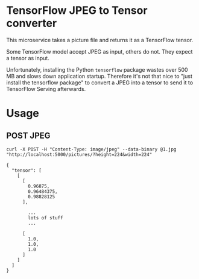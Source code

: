 # TensorFlow JPEG to Tensor converter

This microservice takes a picture file and returns it as a TensorFlow tensor.

Some TensorFlow model accept JPEG as input, others do not. They expect a tensor as input.

Unfortunately, installing the Python `tensorflow` package wastes over 500 MB and slows down application startup. Therefore it's not that nice to "just install the tensorflow package" to convert a JPEG into a tensor to send it to TensorFlow Serving afterwards.

# Usage

## POST JPEG

```
curl -X POST -H "Content-Type: image/jpeg" --data-binary @1.jpg "http://localhost:5000/pictures/?height=224&width=224"

{
  "tensor": [
    [
      [
        0.96875,
        0.96484375,
        0.98828125
      ],

        ...
        lots of stuff
        ...

      [
        1.0,
        1.0,
        1.0
      ]
    ]
  ]
}
```
